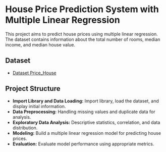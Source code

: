 # House Price Prediction System with Multiple Linear Regression
This project aims to predict house prices using multiple linear regression. The dataset contains information about the total number of rooms, median income, and median house value.

## Dataset
- [Dataset Price_House](https://drive.google.com/file/d/1Tdg29ndrU3rLuqekiqrNLCrslM2bXQC_/view?usp=sharing)

## Project Structure
- **Import Library and Data Loading:** Import library, load the dataset, and display initial information.
- **Data Preprocessing:** Handling missing values and duplicate data for analysis.
- **Exploratory Data Analysis:** Descriptive statistics, correlation, and data distribution.
- **Modeling:** Build a multiple linear regression model for predicting house prices.
- **Evaluation:** Evaluate model performance using appropriate metrics.

